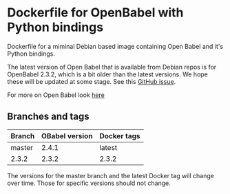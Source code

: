 # Dockerfile for OpenBabel with Python bindings 

Dockerfile for a miminal Debian based image containing Open Babel and it's Python bindings.

The latest version of Open Babel that is available from Debian repos is for OpenBabel 2.3.2, which is a bit older than the latest versions.
We hope these will be updated at some stage. See this [GitHub issue](https://github.com/openbabel/openbabel/issues/1766).

For more on Open Babel look [here](http://openbabel.org/)

## Branches and tags

| Branch | OBabel version | Docker tags |
|--------|----------------|-------------|
| master | 2.4.1          | latest      |
| 2.3.2  | 2.3.2          | 2.3.2       |

The versions for the master branch and the latest Docker tag will change over time. Those for specific versions should not change. 

